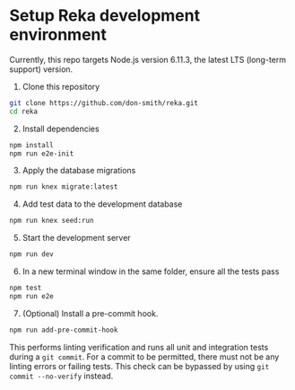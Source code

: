# Setup Reka development environment

Currently, this repo targets Node.js version 6.11.3, the latest LTS (long-term support) version.

1. Clone this repository

  ```sh
  git clone https://github.com/don-smith/reka.git
  cd reka
  ```

2. Install dependencies

  ```sh
  npm install
  npm run e2e-init
  ```

3. Apply the database migrations

  ```sh
  npm run knex migrate:latest
  ```

4. Add test data to the development database


  ```sh
  npm run knex seed:run
  ```

5. Start the development server

  ```sh
  npm run dev
  ```

6. In a new terminal window in the same folder, ensure all the tests pass


  ```sh
  npm test
  npm run e2e
  ```

7. (Optional) Install a pre-commit hook.

  ```sh
  npm run add-pre-commit-hook
  ```

  This performs linting verification and runs all unit and integration tests during a `git commit`. For a commit to be permitted, there must not be any linting errors or failing tests. This check can be bypassed by using `git commit --no-verify` instead.


